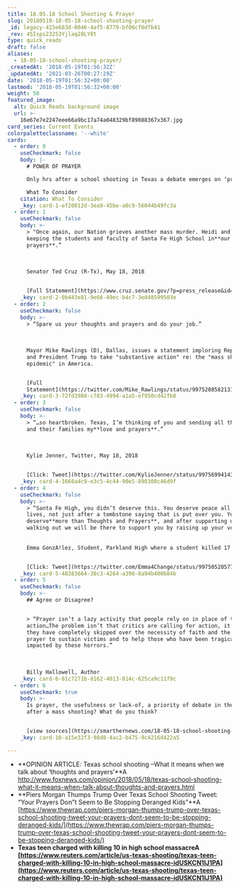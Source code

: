```yaml
---
title: 18.05.18 School Shooting & Prayer
slug: 20180519-18-05-18-school-shooting-prayer
_id: legacy-415e683d-0046-4af5-8779-bf06cf0dfb41
_rev: 45Isps23253Yjlaq28LY8t
type: quick_reads
draft: false
aliases:
  - 18-05-18-school-shooting-prayer/
_createdAt: '2018-05-19T01:56:32Z'
_updatedAt: '2021-03-26T00:27:29Z'
date: '2018-05-19T01:56:32+00:00'
lastmod: '2018-05-19T01:56:32+00:00'
weight: 50
featured_image:
  alt: Quick Reads background image
  url: >-
    16e67e7e2247eee66a9bc17a74a048329bf89088367x367.jpg
card_series: Current Events
colorpaletteclassname: '--white'
cards:
  - order: 0
    useCheckmark: false
    body: |-
      # POWER OF PRAYER

      Only hrs after a school shooting in Texas a debate emerges on ‘prayer’.

      What To Consider
    citation: What To Consider
    _key: card-1-ef20012d-3ea9-45be-a0c9-56044b49fc3a
  - order: 1
    useCheckmark: false
    body: >-
      > "Once again, our Nation grieves another mass murder. Heidi and I are
      keeping the students and faculty of Santa Fe High School in**our fervent
      prayers**.”  
        
        
        
      Senator Ted Cruz (R-Tx), May 18, 2018


      [Full Statement](https://www.cruz.senate.gov/?p=press_release&id=3833)
    _key: card-2-0b443e81-9e66-49ec-b4c7-3ed48599503e
  - order: 2
    useCheckmark: false
    body: >-
      > “Spare us your thoughts and prayers and do your job.”  
        
        
        
      Mayor Mike Rawlings (D), Dallas, issues a statement imploring Republicans
      and President Trump to take "substantive action" re: the "mass shooting
      epidemic" in America.


      [Full
      Statement](https://twitter.com/Mike_Rawlings/status/997520858213175297)
    _key: card-3-72fd3984-c783-4994-a1a5-ef950cd42fb0
  - order: 3
    useCheckmark: false
    body: >-
      > “…so heartbroken. Texas, I’m thinking of you and sending all the victims
      and their families my**love and prayers**.”  
        
        
        
      Kylie Jenner, Twitter, May 18, 2018


      [Click: Tweet](https://twitter.com/KylieJenner/status/997569941439049728)
    _key: card-4-1668a4c9-e3c5-4c44-90e5-898300c46d9f
  - order: 4
    useCheckmark: false
    body: >-
      > “Santa Fe High, you didn’t deserve this. You deserve peace all your
      lives, not just after a tombstone saying that is put over you. You
      deserve**more than Thoughts and Prayers**, and after supporting us by
      walking out we will be there to support you by raising up your voices.”  
        
        
      Emma GonzA!lez, Student, Parkland High where a student killed 17 peers.


      [Click: Tweet](https://twitter.com/Emma4Change/status/997505205771079680)
    _key: card-5-48383664-38c3-4264-a398-8a94b400684b
  - order: 5
    useCheckmark: false
    body: >-
      ## Agree or Disagree?


      > “Prayer isn’t a lazy activity that people rely on in place of taking
      action…The problem isn’t that critics are calling for action, it’s that
      they have completely skipped over the necessity of faith and the power of
      prayer to sustain victims and to help those who have been tragically
      impacted by these horrors.”  
        
        
        
      Billy Hallowell, Author
    _key: card-6-81c7271b-8162-4013-814c-625ca9c11f9c
  - order: 6
    useCheckmark: true
    body: >-
      Is prayer, the usefulness or lack-of, a priority of debate in the hours
      after a mass shooting? What do you think?


      [view sources](https://smarthernews.com/18-05-18-school-shooting-prayer/)
    _key: card-10-a15e32f3-98d8-4ac2-b475-9c4216d422a5

---
```

* **OPINION ARTICLE: Texas school shooting –What it means when we talk about ‘thoughts and prayers’**A http://www.foxnews.com/opinion/2018/05/18/texas-school-shooting-what-it-means-when-talk-about-thoughts-and-prayers.html
* **Piers Morgan Thumps Trump Over Texas School Shooting Tweet: “Your Prayers Don”t Seem to Be Stopping Deranged Kids”**A [https://www.thewrap.com/piers-morgan-thumps-trump-over-texas-school-shooting-tweet-your-prayers-dont-seem-to-be-stopping-deranged-kids/](https://www.thewrap.com/piers-morgan-thumps-trump-over-texas-school-shooting-tweet-your-prayers-dont-seem-to-be-stopping-deranged-kids/)
* **Texas teen charged with killing 10 in high school massacreA [https://www.reuters.com/article/us-texas-shooting/texas-teen-charged-with-killing-10-in-high-school-massacre-idUSKCN1IJ1PA](https://www.reuters.com/article/us-texas-shooting/texas-teen-charged-with-killing-10-in-high-school-massacre-idUSKCN1IJ1PA)**